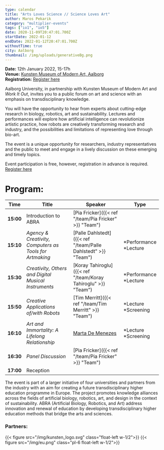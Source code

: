 ```yaml
---
type: calendar
title: "Arts Loves Science // Science Loves Art"
author: Maros Pekarik
category: "multiplier-events"
tags: ["io1", "io5"]
date: 2020-11-09T20:47:01.700Z
startDate: 2022-01-12
endDate: 2022-01-12T20:47:01.700Z
withoutTime: true
city: Aalborg
thumbnail: /img/uploads/generativeBg.png
---
```

**Date:** 12th January 2022, 15-17h\
**Venue:** [Kunsten Museum of Modern Art, Aalborg](https://goo.gl/maps/EHXqv3s21xHkwbrPA)\
**Registration:** [Register here](https://forms.office.com/pages/responsepage.aspx?id=Sbrb9QbOb0msPgzxQ2HZNGGQF6EnzCpLmHl4vVt0SDJUN0RMS1VJUlAzRThMWVFEUFFaQlpNU1Q1TC4u&web=1&wdLOR=c1AB347BA-5791-0A49-8E80-C11F040AF3A6)

Aalborg University, in partnership with Kunsten Museum of Modern Art and _Work It Out_, invites you to a public forum on art and science with an emphasis on transdisciplinary knowledge.

You will have the opportunity to hear from experts about cutting-edge research in biology, robotics, art and sustainability. Lectures and performances will explore how artificial intelligence can revolutionize artistic practice, how robots are creatively transforming research and industry, and the possibilities and limitations of representing love through bio-art.

The event is a unique opportunity for researchers, industry representatives and the public to meet and engage in a lively discussion on these emerging and timely topics.

Event participation is free, however, registration in advance is required. [Register here](https://forms.office.com/pages/responsepage.aspx?id=Sbrb9QbOb0msPgzxQ2HZNGGQF6EnzCpLmHl4vVt0SDJUN0RMS1VJUlAzRThMWVFEUFFaQlpNU1Q1TC4u&web=1&wdLOR=c1AB347BA-5791-0A49-8E80-C11F040AF3A6)

# Program:

| Time | Title | Speaker | Type |
|-------|------------------------|----|-|
| **15:00** | Introduction to ABRA  | [Pia Fricker]({{< ref "/team/Pia Fricker" >}} "Team")  |
| **15:10** | _Agency & Creativity, Computers as Tools for Artmaking_ | [Palle Dahlstedt]({{< ref "/team/Palle Dahlstedt" >}} "Team") | *Performance <br/> *Lecture |
| **15:30** | _Creativity, Others and Digital Musical Instruments_    | [Koray Tahiroglu]({{< ref "/team/Koray Tahiroglu" >}} "Team") | *Performance <br/> *Lecture |
| **15:50** | _Creative Applications of/with Robots_ | [Tim Merritt]({{< ref "/team/Tim Merritt" >}} "Team") | *Lecture <br> *Screening |
| **16:10** | _Art and Immortality: A Lifelong Relationship_ | [Marta De Menezes](https://martademenezes.com/) | *Lecture <br> *Screening |
| **16:30** | _Panel Discussion_ | [Pia Fricker]({{< ref "/team/Pia Fricker" >}} "Team")  |
| **17:00** | Reception                | |

The event is part of a larger initiative of four universities and partners from the industry with an aim for creating a future transdisciplinary higher education programme in Europe. The project promotes knowledge alliances across the fields of artificial biology, robotics, art, and design in the context of sustainability. ABRA (Artificial Biology, Robotics, and Art) address innovation and renewal of education by developing transdisciplinary higher education methods that bridge the arts and sciences.

### Partners:
{{< figure src="/img/kunsten_logo.svg" class="float-left w-1/2">}}
{{< figure src="/img/eu.png" class="pl-6 float-left w-1/2">}}
